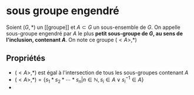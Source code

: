 # sous groupe engendré
Soient $(G, *)$ un [[groupe]] et $A\subset G$ un sous-ensemble de $G$. On appelle sous-groupe engendré par $A$ le plus **petit sous-groupe de $G$, au sens de l'inclusion, contenant $A$**. On note ce groupe $(<A>, *)$

## Propriétés
 - $(<A>, *)$ est égal à l'intersection de tous les sous-groupes contenant $A$
 - $(<A>,*) = \{s_1*s_2*\cdots*s_n | n\in\mathbb N, s_i\in A \vee s_i^{-1}\in A\}$
 - 
